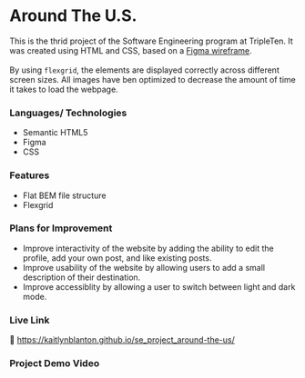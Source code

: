 # Around The U.S.

This is the thrid project of the Software Engineering program at TripleTen. It was created using HTML and CSS, based on a [Figma wireframe](https://www.figma.com/file/ii4xxsJ0ghevUOcssTlHZv/Sprint-3%3A-Around-the-US?node-id=0%3A1).
<br>
<br>
By using <code>flexgrid</code>, the elements are displayed correctly across different screen sizes. All images have ben optimized to decrease the amount of time it takes to load the webpage.

### Languages/ Technologies

- Semantic HTML5
- Figma
- CSS

### Features

- Flat BEM file structure
- Flexgrid

### Plans for Improvement

- Improve interactivity of the website by adding the ability to edit the profile, add your own post, and like existing posts.
- Improve usability of the website by allowing users to add a small description of their destination.
- Improve accessiblity by allowing a user to switch between light and dark mode.

### Live Link

🔗 https://kaitlynblanton.github.io/se_project_around-the-us/

### Project Demo Video
